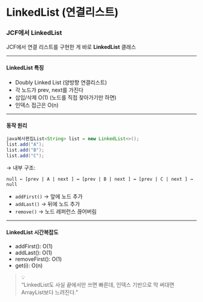 # LinkedList (연결리스트)

### JCF에서 LinkedList

JCF에서 연결 리스트를 구현한 게 바로 **LinkedList** 클래스

***

#### LinkedList 특징

* Doubly Linked List (양방향 연결리스트)
* 각 노드가 prev, next를 가진다
* 삽입/삭제 O(1) (노드를 직접 찾아가기만 하면)
* 인덱스 접근은 O(n)

***

#### 동작 원리

```java
java복사편집List<String> list = new LinkedList<>();
list.add("A");
list.add("B");
list.add("C");
```

→ 내부 구조:

```
null ← [prev | A | next ] ↔ [prev | B | next ] ↔ [prev | C | next ] → null
```

* `addFirst()` → 앞에 노드 추가
* `addLast()` → 뒤에 노드 추가
* `remove()` → 노드 레퍼런스 끊어버림

***

#### LinkedList 시간복잡도

* addFirst(): O(1)
* addLast(): O(1)
* removeFirst(): O(1)
* get(i): O(n)

> 💡 \
> “LinkedList도 사실 끝에서만 쓰면 빠른데, 인덱스 기반으로 막 써대면 ArrayList보다 느려진다.”
